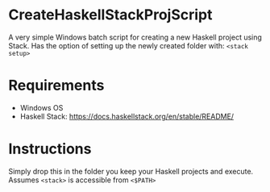 # CreateHaskellStackProjScript
A very simple Windows batch script for creating a new Haskell project using Stack. Has the option of setting up the newly created folder with: `<stack setup>`

# Requirements
* Windows OS
* Haskell Stack: https://docs.haskellstack.org/en/stable/README/

# Instructions
Simply drop this in the folder you keep your Haskell projects and execute. Assumes `<stack>` is accessible from `<$PATH>`
